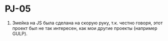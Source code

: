 # PJ-05
1. Змейка на JS была сделана на скорую руку, т.к. честно говоря, этот проект был не так интересен, как мои другие проекты (например GULP).
